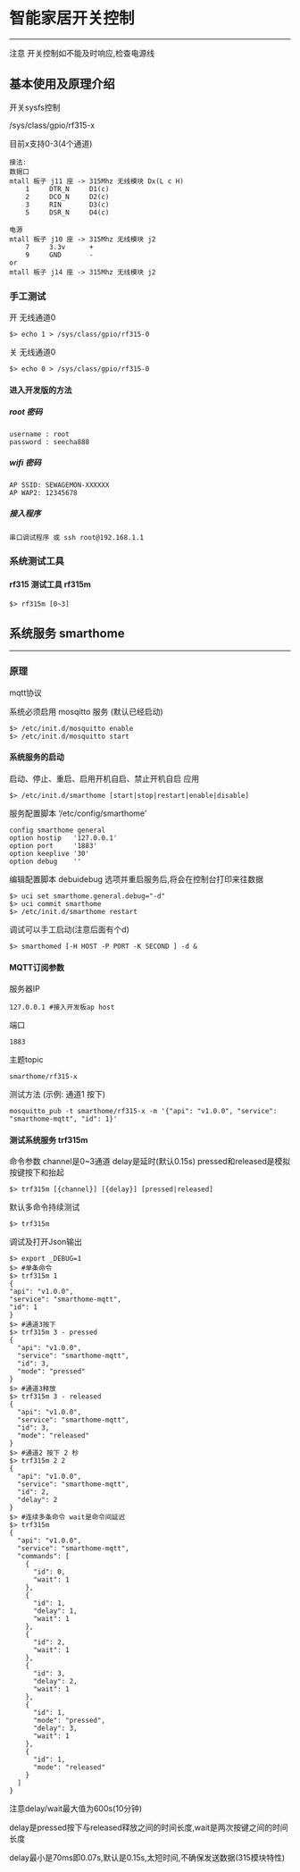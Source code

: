 # 智能家居开关控制
-----

注意 开关控制如不能及时响应,检查电源线

## 基本使用及原理介绍

开关sysfs控制

/sys/class/gpio/rf315-x

目前x支持0-3(4个通道)

	接法:
	数据口
	mtall 板子 j11 座 -> 315Mhz 无线模块 Dx(L c H)
		1     DTR_N     D1(c)
		2     DCO_N     D2(c)
		3     RIN       D3(c)
		5     DSR_N     D4(c)
		
	电源
	mtall 板子 j10 座 -> 315Mhz 无线模块 j2
		7     3.3v      +
		9     GND       -
	or
	mtall 板子 j14 座 -> 315Mhz 无线模块 j2
	
### 手工测试

开 无线通道0

	$> echo 1 > /sys/class/gpio/rf315-0

关 无线通道0

	$> echo 0 > /sys/class/gpio/rf315-0
	
#### 进入开发版的方法

##### root 密码

	username : root
	password : seecha888
	
##### wifi 密码

	AP SSID: SEWAGEMON-XXXXXX
	AP WAP2: 12345678
	
##### 接入程序

	串口调试程序 或 ssh root@192.168.1.1
	
### 系统测试工具

#### rf315 测试工具 rf315m

	$> rf315m [0~3]

## 系统服务 smarthome
-----

### 原理

mqtt协议

系统必须启用 mosqitto 服务 (默认已经启动)

	$> /etc/init.d/mosquitto enable
	$> /etc/init.d/mosquitto start

#### 系统服务的启动

启动、停止、重启、启用开机自启、禁止开机自启 应用

	$> /etc/init.d/smarthome [start|stop|restart|enable|disable] 

服务配置脚本 ‘/etc/config/smarthome’

	config smarthome general
    option hostip   '127.0.0.1'
    option port     '1883'
    option keeplive '30'
    option debug    ''
    
编辑配置脚本 debuidebug 选项并重启服务后,将会在控制台打印来往数据

	$> uci set smarthome.general.debug="-d"
	$> uci commit smarthome
	$> /etc/init.d/smarthome restart

调试可以手工启动(注意后面有个d)

	$> smarthomed [-H HOST -P PORT -K SECOND ] -d &

#### MQTT订阅参数

服务器IP

	127.0.0.1 #接入开发板ap host
	
端口

	1883

主题topic

	smarthome/rf315-x
	
测试方法 (示例: 通道1 按下)
	
	mosquitto_pub -t smarthome/rf315-x -m '{"api": "v1.0.0", "service": "smarthome-mqtt", "id": 1}'

#### 测试系统服务 trf315m

命令参数 channel是0~3通道 delay是延时(默认0.15s) pressed和released是模拟按键按下和抬起

	$> trf315m [{channel}] [{delay}] [pressed|released]

默认多命令持续测试

	$> trf315m
	
调试及打开Json输出

	$> export _DEBUG=1
	$> #单条命令 
	$> trf315m 1
	{
    "api": "v1.0.0",
    "service": "smarthome-mqtt",
    "id": 1
	}
	$> #通道3按下
	$> trf315m 3 - pressed
	{
	  "api": "v1.0.0",
	  "service": "smarthome-mqtt",
	  "id": 3,
	  "mode": "pressed"
	}
	$> #通道3释放
	$> trf315m 3 - released
	{
	  "api": "v1.0.0",
	  "service": "smarthome-mqtt",
	  "id": 3,
	  "mode": "released"
	}
	$> #通道2 按下 2 秒
	$> trf315m 2 2
	{
	  "api": "v1.0.0",
	  "service": "smarthome-mqtt",
	  "id": 2,
	  "delay": 2
	}
	$> #连续多条命令 wait是命令间延迟 
	$> trf315m
	{
	  "api": "v1.0.0",
	  "service": "smarthome-mqtt",
	  "commands": [
	    {
	      "id": 0,
	      "wait": 1
	    },
	    {
	      "id": 1,
	      "delay": 1,
	      "wait": 1
	    },
	    {
	      "id": 2,
	      "wait": 1
	    },
	    {
	      "id": 3,
	      "delay": 2,
	      "wait": 1
	    },
	    {
	      "id": 1,
	      "mode": "pressed",
	      "delay": 3,
	      "wait": 1
	    },
	    {
	      "id": 1,
	      "mode": "released"
	    }
	  ]
	}
	
注意delay/wait最大值为600s(10分钟)

delay是pressed按下与released释放之间的时间长度,wait是两次按键之间的时间长度

delay最小是70ms即0.07s,默认是0.15s,太短时间,不确保发送数据(315模块特性)


